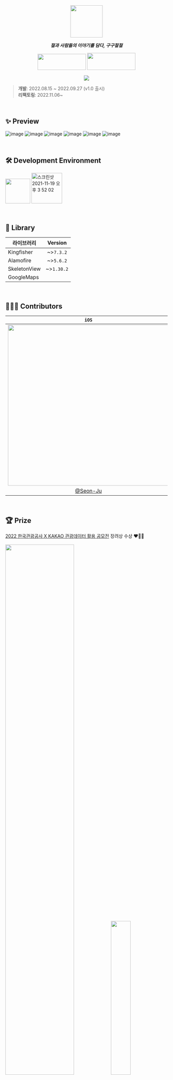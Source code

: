 <div align="center"> 

<img src="https://user-images.githubusercontent.com/48851230/199776202-af93f9d2-0aa7-4858-98e9-d699f0158d20.png" width="100"/>

_**절과 사람들의 이야기를 담다, 구구절절**_

<a href="https://apps.apple.com/kr/app/%EA%B5%AC%EA%B5%AC%EC%A0%88%EC%A0%88/id1644992356" target="_blank"><img src="https://user-images.githubusercontent.com/48851230/199987962-7fdac587-b1a0-4570-ad14-464c47fe2843.png" width="150" height="50" /></a>
<img src="https://user-images.githubusercontent.com/48851230/199987752-1de47616-5baa-4834-913e-df7664625499.png" width="150" height="53"/>

<img style="max-width: 100%;" src="https://user-images.githubusercontent.com/48851230/199778058-ab971f54-efa4-4297-83a0-4e6e7f404017.png" /><br>

</div>

> **개발**: 2022.08.15 ~ 2022.09.27 (v1.0 출시)<br>
**리팩토링**: 2022.11.06~

<br>

## ✨ Preview
![image](https://user-images.githubusercontent.com/48851230/200000487-5e6bfbe2-0bb9-4ceb-961c-d39770e4b1f9.png)
![image](https://user-images.githubusercontent.com/48851230/200000575-d933c9f3-935f-422c-9a8a-12510daafc2a.png)
![image](https://user-images.githubusercontent.com/48851230/200000590-0c018226-9fe6-44ba-bde8-76623402c935.png)
![image](https://user-images.githubusercontent.com/48851230/200000613-7c97b5b0-ac1e-4e84-b21b-2aa69f763060.png)
![image](https://user-images.githubusercontent.com/48851230/200000637-cc7a8b28-96ce-446c-8617-383364fe7631.png)
![image](https://user-images.githubusercontent.com/48851230/200000669-20ce4eb5-ac50-44e4-b411-cef0a01ceecb.png)

<br>

## 🛠 Development Environment
<img width="77" src="https://img.shields.io/badge/iOS-14.0+-silver"> <img width="95" alt="스크린샷 2021-11-19 오후 3 52 02" src="https://img.shields.io/badge/Xcode-14.0.1-blue">

<br>

## 🎁 Library

| 라이브러리        | Version |
| ----------------- | :------: |
| Kingfisher        | ~>`7.3.2`  |
| Alamofire         | ~>`5.6.2`  |
| SkeletonView      | ~>`1.30.2` |
| GoogleMaps        |          |

<br>

## 👨‍👧‍👧 Contributors

| `iOS` | `Server` | `Server` |
| :---: | :------: | :------: |
| <img src="https://user-images.githubusercontent.com/48851230/199772130-219e1df7-5b8e-4b41-a8ce-1c05bc7513ca.png" width="500"> | <img src="https://user-images.githubusercontent.com/48851230/199772301-e89a48d8-d842-4824-b029-ed79fe2596ac.png" width="500"> | <img src="https://user-images.githubusercontent.com/48851230/199772442-63b9f5bd-4694-46da-badd-8562af0c11e4.png" width="500"> |
| [@Seon-Ju](https://github.com/Seon-Ju) | [@SukWooJung](https://github.com/SukWooJung) | [@hyun-seung](https://github.com/hyun-seung) |

<br>

## 🏆 Prize
[2022 한국관광공사 X KAKAO 관광데이터 활용 공모전](https://www.data.go.kr/bbs/ntc/selectNotice.do?originId=NOTICE_0000000002540) 장려상 수상 ❤️‍🔥🎉
<br><br><img src="https://user-images.githubusercontent.com/48851230/199997055-6371ce20-6304-43b4-8953-66ccf4e53fac.jpeg" width="65%"><img src="https://user-images.githubusercontent.com/48851230/199997364-756e9538-cd25-438b-9562-7255ac48ba4c.jpeg" width="35%"><br><br>
